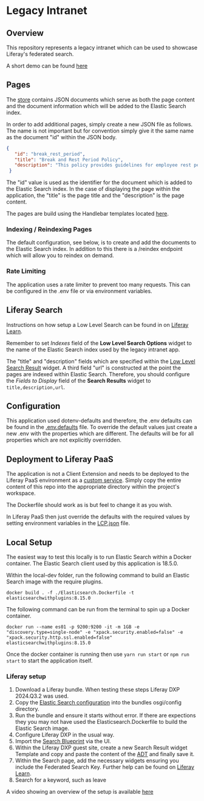 # Legacy Intranet

## Overview

This repository represents a legacy intranet which can be used to showcase Liferay's federated search.

A short demo can be found [here](Legacy%20Intranet.gif)

## Pages

The [store](../store/) contains JSON documents which serve as both the page content and the document information which will be added to the Elastic Search index.

In order to add additional pages, simply create a new JSON file as follows. The name is not important but for convention simply give it the same name as the document "id" within the JSON body.

```json
{
   "id": "break_rest_period",
   "title": "Break and Rest Period Policy",
   "description": "This policy provides guidelines for employee rest periods and breaks during work hours, ensuring compliance with labor laws."
 }
```

The "id" value is used as the identifier for the document which is added to the Elastic Search index. In the case of displaying the page within the application, the "title" is the page title and the "description" is the page content.

The pages are build using the Handlebar templates located [here](../templates).

### Indexing / Reindexing Pages

The default configuration, see below, is to create and add the documents to the Elastic Search index. In addition to this there is a /reindex endpoint which will allow you to reindex on demand.

### Rate Limiting

The application uses a rate limiter to prevent too many requests. This can be configured in the .env file or via environment variables.

## Liferay Search

Instructions on how setup a Low Level Search can be found in on [Liferay Learn](https://learn.liferay.com/web/guest/w/dxp/using-search/search-pages-and-widgets/search-results/understanding-low-level-search-options).

Remember to set *Indexes* field of the **Low Level Search Options** widget to the name of the Elastic Search index used by the legacy intranet app.

The "title" and "description" fields which are specified within the [Low Level Search Result](https://learn.liferay.com/web/guest/w/dxp/using-search/search-pages-and-widgets/search-results/understanding-low-level-search-options#displaying-low-level-search-results) widget. A third field "url" is constructed at the point the pages are indexed within Elastic Search. Therefore, you should configure the *Fields to Display* field of the **Search Results** widget to `title,description,url`.

## Configuration

This application used dotenv-defaults and therefore, the .env defaults can be found in the [.env.defaults](../.env.defaults) file. To override the default values just create a new .env with the properties which are different. The defaults will be for all properties which are not explicitly overridden.

## Deployment to Liferay PaaS

The application is not a Client Extension and needs to be deployed to the Liferay PaaS environment as a [custom service](https://learn.liferay.com/w/liferay-cloud/platform-services/using-a-custom-service). Simply copy the entire content of this repo into the appropriate directory within the project's workspace.

The Dockerfile should work as is but feel to change it as you wish.

In Liferay PaaS then just override the defaults with the required values by setting environment variables in the [LCP.json](../LCP.json) file.

## Local Setup

The easiest way to test this locally is to run Elastic Search within a Docker container. The Elastic Search client used by this application is 18.5.0.

Within the local-dev folder, run the following command to build an Elastic Search image with the require plugins.

`docker build . -f ./Elasticsearch.Dockerfile -t elasticsearchwithplugins:8.15.0`

The following command can be run from the terminal to spin up a Docker container.

`docker run --name es01 -p 9200:9200 -it -m 1GB -e "discovery.type=single-node" -e "xpack.security.enabled=false" -e "xpack.security.http.ssl.enabled=false" elasticsearchwithplugins:8.15.0`

Once the docker container is running then use `yarn run start` or `npm run start` to start the application itself.

### Liferay setup

1. Download a Liferay bundle. When testing these steps Liferay DXP 2024.Q3.2 was used.
2. Copy the [Elastic Search configuration](../local-dev/com.liferay.portal.search.elasticsearch7.configuration.ElasticsearchConfiguration.config) into the bundles osgi/config directory.
3. Run the bundle and ensure it starts without error. If there are expections they you may not have used the Elasticsearch.Dockerfile to build the Elastic Search image.
4. Configure Liferay DXP in the usual way.
5. Import the [Search Blueprint](../local-dev/Legacy%20Intranet.json) via the UI.
6. Within the Liferay DXP guest site, create a new Search Result widget Template and copy and paste the content of the [ADT](../local-dev/search-result.adt) and finally save it.
7. Within the Search page, add the necessary widgets ensuring you include the Federated Search Key. Further help can be found on [Liferay Learn](https://learn.liferay.com/web/guest/w/dxp/using-search/search-pages-and-widgets/search-results/understanding-low-level-search-options).
8. Search for a keyword, such as leave

A video showing an overview of the setup is available [here](Liferay%20Search%20Setup.gif)